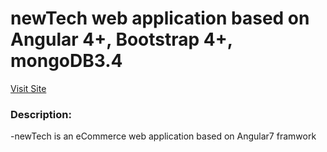 # newTech web application based on Angular 4+, Bootstrap 4+, mongoDB3.4
<a target="_blank" href="https://newtech2.herokuapp.com">Visit Site</a>

### Description:

-newTech is an eCommerce web application based on Angular7 framwork
